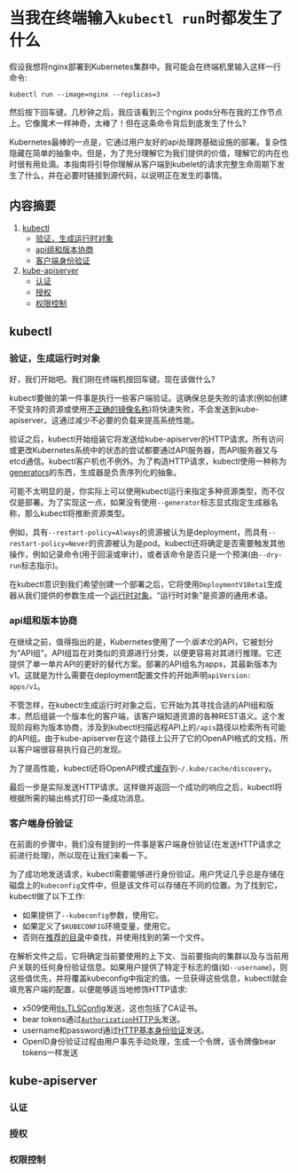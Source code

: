 # 当我在终端输入`kubectl run`时都发生了什么

假设我想将nginx部署到Kubernetes集群中。我可能会在终端机里输入这样一行命令:

```shell
kubectl run --image=nginx --replicas=3
```

然后按下回车键。几秒钟之后，我应该看到三个nginx pods分布在我的工作节点上。它像魔术一样神奇，太棒了！但在这条命令背后到底发生了什么?

Kubernetes最棒的一点是，它通过用户友好的api处理跨基础设施的部署。复杂性隐藏在简单的抽象中。但是，为了充分理解它为我们提供的价值，理解它的内在也时很有用处滴。本指南将引导你理解从客户端到kubelet的请求完整生命周期下发生了什么，并在必要时链接到源代码，以说明正在发生的事情。

## 内容摘要

1. [kubectl](#kubectl)
    - [验证，生成运行时对象](#验证，生成运行时对象)
    - [api组和版本协商](#api组和版本协商)
    - [客户端身份验证](#客户端身份验证)
2. [kube-apiserver](#kube-apiserver)
    - [认证](#认证)
    - [授权](#授权)
    - [权限控制](#权限控制)

## kubectl

### 验证，生成运行时对象

好，我们开始吧。我们刚在终端机按回车键。现在该做什么?

kubectl要做的第一件事是执行一些客户端验证。这确保总是失败的请求(例如创建不受支持的资源或使用[不正确的镜像名称](https://github.com/kubernetes/kubernetes/blob/9a480667493f6275c22cc9cd0f69fb0c75ef3579/pkg/kubectl/cmd/run.go#L251))将快速失败，不会发送到kube-apiserver。这通过减少不必要的负载来提高系统性能。

验证之后，kubectl开始组装它将发送给kube-apiserver的HTTP请求。所有访问或更改Kubernetes系统中的状态的尝试都要通过API服务器，而API服务器又与etcd通信。kubectl客户机也不例外。为了构造HTTP请求，kubectl使用一种称为[generators](https://kubernetes.io/docs/reference/kubectl/conventions/#generators)的东西，生成器是负责序列化的抽象。

可能不太明显的是，你实际上可以使用kubectl运行来指定多种资源类型，而不仅仅是部署。为了实现这一点，如果没有使用`--generator`标志显式指定生成器名称，那么kubectl将推断资源类型。

例如，具有`--restart-policy=Always`的资源被认为是deployment，而具有`--restart-policy=Never`的资源被认为是pod。kubectl还将确定是否需要触发其他操作，例如记录命令(用于回滚或审计)，或者该命令是否只是一个预演(由`--dry-run`标志指示)。

在kubectl意识到我们希望创建一个部署之后，它将使用`DeploymentV1Beta1`生成器从我们提供的参数生成一个[运行时对象](https://github.com/kubernetes/kubernetes/blob/7650665059e65b4b22375d1e28da5306536a12fb/pkg/kubectl/run.go#L59)。“运行时对象”是资源的通用术语。

### api组和版本协商

在继续之前，值得指出的是，Kubernetes使用了一个*版本化*的API，它被划分为“API组”。API组旨在对类似的资源进行分类，以便更容易对其进行推理。它还提供了单一单片API的更好的替代方案。部署的API组名为apps，其最新版本为v1。这就是为什么需要在deployment配置文件的开始声明`apiVersion: apps/v1`。

不管怎样，在kubectl生成运行时对象之后，它开始为其寻找合适的API组和版本，然后组装一个版本化的客户端，该客户端知道资源的各种REST语义。这个发现阶段称为版本协商，涉及到kubectl扫描远程API上的`/apis`路径以检索所有可能的API组。由于kube-apiserver在这个路径上公开了它的OpenAPI格式的文档，所以客户端很容易执行自己的发现。

为了提高性能，kubectl还将OpenAPI模式[缓存](https://github.com/kubernetes/kubernetes/blob/7650665059e65b4b22375d1e28da5306536a12fb/pkg/kubectl/cmd/util/factory_client_access.go#L117)到`~/.kube/cache/discovery`。

最后一步是实际发送HTTP请求。这样做并返回一个成功的响应之后，kubectl将根据所需的输出格式打印一条成功消息。

### 客户端身份验证

在前面的步骤中，我们没有提到的一件事是客户端身份验证(在发送HTTP请求之前进行处理)，所以现在让我们来看一下。

为了成功地发送请求，kubectl需要能够进行身份验证。用户凭证几乎总是存储在磁盘上的`kubeconfig`文件中，但是该文件可以存储在不同的位置。为了找到它，kubectl做了以下工作:

- 如果提供了`--kubeconfig`参数，使用它。
- 如果定义了`$KUBECONFIG`环境变量，使用它。
- 否则在[推荐的目录](https://github.com/kubernetes/client-go/blob/master/tools/clientcmd/loader.go#L52)中查找，并使用找到的第一个文件。

在解析文件之后，它将确定当前要使用的上下文、当前要指向的集群以及与当前用户关联的任何身份验证信息。如果用户提供了特定于标志的值(如`--username`)，则这些值优先，并将覆盖kubeconfig中指定的值。一旦获得这些信息，kubectl就会填充客户端的配置，以便能够适当地修饰HTTP请求:

- x509使用[tls.TLSConfig](https://github.com/kubernetes/client-go/blob/82aa063804cf055e16e8911250f888bc216e8b61/rest/transport.go#L80-L89)发送，这也包括了CA证书。
- bear tokens通过[`Authorization`HTTP头](https://github.com/kubernetes/client-go/blob/c6f8cf2c47d21d55fa0df928291b2580544886c8/transport/round_trippers.go#L314)发送。
- username和password通过[HTTP基本身份验证](https://github.com/kubernetes/client-go/blob/c6f8cf2c47d21d55fa0df928291b2580544886c8/transport/round_trippers.go#L223)发送。
- OpenID身份验证过程由用户事先手动处理，生成一个令牌，该令牌像bear tokens一样发送

## kube-apiserver

### 认证

### 授权

### 权限控制